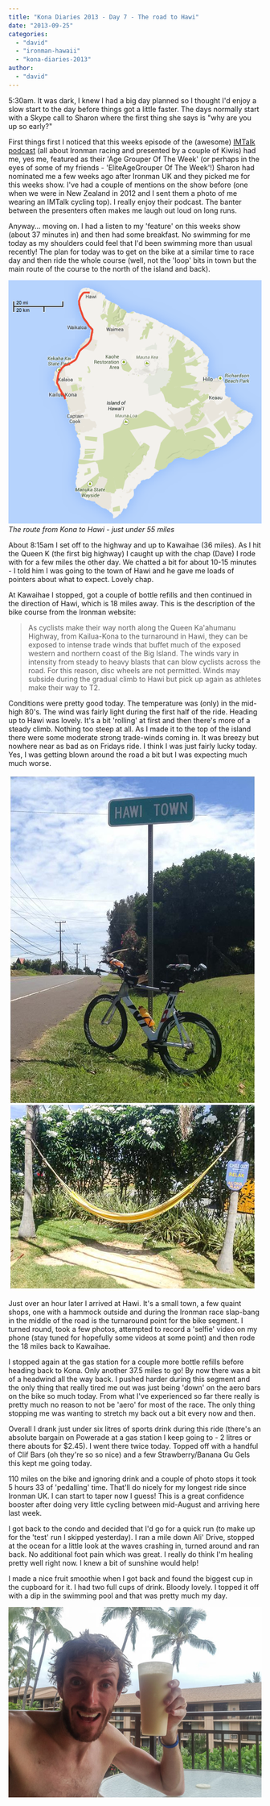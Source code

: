 ```yaml
---
title: "Kona Diaries 2013 - Day 7 - The road to Hawi"
date: "2013-09-25"
categories: 
  - "david"
  - "ironman-hawaii"
  - "kona-diaries-2013"
author: 
  - "david"
---
```


5:30am. It was dark, I knew I had a big day planned so I thought I'd enjoy a slow start to the day before things got a little faster. The days normally start with a Skype call to Sharon where the first thing she says is "why are you up so early?"

First things first I noticed that this weeks episode of the (awesome) [IMTalk podcast](http://www.imtalk.me/home/2013/9/23/imtalk-episode-380.html) (all about Ironman racing and presented by a couple of Kiwis) had me, yes me, featured as their 'Age Grouper Of The Week' (or perhaps in the eyes of some of my friends - 'EliteAgeGrouper Of The Week'!) Sharon had nominated me a few weeks ago after Ironman UK and they picked me for this weeks show. I've had a couple of mentions on the show before (one when we were in New Zealand in 2012 and I sent them a photo of me wearing an IMTalk cycling top). I really enjoy their podcast. The banter between the presenters often makes me laugh out loud on long runs.

Anyway... moving on. I had a listen to my 'feature' on this weeks show (about 37 minutes in) and then had some breakfast. No swimming for me today as my shoulders could feel that I'd been swimming more than usual recently! The plan for today was to get on the bike at a similar time to race day and then ride the whole course (well, not the 'loop' bits in town but the main route of the course to the north of the island and back).

![The route from Kona to Hawi - just under 55 miles](/images/2013/20130924-kona-to-hawi.png)
*The route from Kona to Hawi - just under 55 miles*

About 8:15am I set off to the highway and up to Kawaihae (36 miles). As I hit the Queen K (the first big highway) I caught up with the chap (Dave) I rode with for a few miles the other day. We chatted a bit for about 10-15 minutes - I told him I was going to the town of Hawi and he gave me loads of pointers about what to expect. Lovely chap.

At Kawaihae I stopped, got a couple of bottle refills and then continued in the direction of Hawi, which is 18 miles away. This is the description of the bike course from the Ironman website:

> As cyclists make their way north along the Queen Ka'ahumanu Highway, from Kailua-Kona to the turnaround in Hawi, they can be exposed to intense trade winds that buffet much of the exposed western and northern coast of the Big Island. The winds vary in intensity from steady to heavy blasts that can blow cyclists across the road. For this reason, disc wheels are not permitted. Winds may subside during the gradual climb to Hawi but pick up again as athletes make their way to T2.

Conditions were pretty good today. The temperature was (only) in the mid-high 80's. The wind was fairly light during the first half of the ride. Heading up to Hawi was lovely. It's a bit 'rolling' at first and then there's more of a steady climb. Nothing too steep at all. As I made it to the top of the island there were some moderate strong trade-winds coming in. It was breezy but nowhere near as bad as on Fridays ride. I think I was just fairly lucky today. Yes, I was getting blown around the road a bit but I was expecting much much worse.

![](/images/2013/20130924-hawi.jpg)

Just over an hour later I arrived at Hawi. It's a small town, a few quaint shops, one with a hammock outside and during the Ironman race slap-bang in the middle of the road is the turnaround point for the bike segment. I turned round, took a few photos, attempted to record a 'selfie' video on my phone (stay tuned for hopefully some videos at some point) and then rode the 18 miles back to Kawaihae.

I stopped again at the gas station for a couple more bottle refills before heading back to Kona. Only another 37.5 miles to go! By now there was a bit of a headwind all the way back. I pushed harder during this segment and the only thing that really tired me out was just being 'down' on the aero bars on the bike so much today. From what I've experienced so far there really is pretty much no reason to not be 'aero' for most of the race. The only thing stopping me was wanting to stretch my back out a bit every now and then.

Overall I drank just under six litres of sports drink during this ride (there's an absolute bargain on Powerade at a gas station I keep going to - 2 litres or there abouts for $2.45). I went there twice today. Topped off with a handful of Clif Bars (oh they're so so nice) and a few Strawberry/Banana Gu Gels this kept me going today.

110 miles on the bike and ignoring drink and a couple of photo stops it took 5 hours 33 of 'pedalling' time. That'll do nicely for my longest ride since Ironman UK. I can start to taper now I guess! This is a great confidence booster after doing very little cycling between mid-August and arriving here last week.

I got back to the condo and decided that I'd go for a quick run (to make up for the 'test' run I skipped yesterday). I ran a mile down Ali' Drive, stopped at the ocean for a little look at the waves crashing in, turned around and ran back. No additional foot pain which was great. I really do think I'm healing pretty well right now. I knew a bit of sunshine would help!

I made a nice fruit smoothie when I got back and found the biggest cup in the cupboard for it. I had two full cups of drink. Bloody lovely. I topped it off with a dip in the swimming pool and that was pretty much my day.

![20130924-3571](/images/2013/20130924-3571.jpg)

